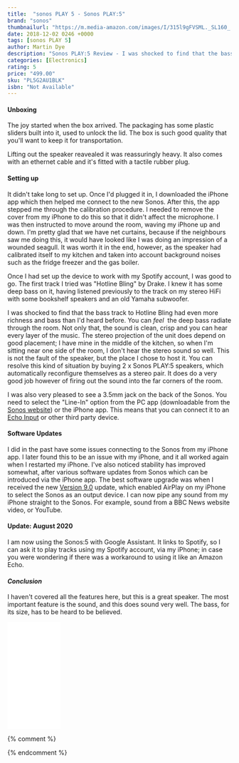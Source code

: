 ```yaml
---
title:  "sonos PLAY 5 - Sonos PLAY:5"
brand: "sonos"
thumbnailurl: "https://m.media-amazon.com/images/I/315l9gFVSML._SL160_.jpg"
date: 2018-12-02 0246 +0000
tags: [sonos PLAY 5]
author: Martin Dye
description: "Sonos PLAY:5 Review - I was shocked to find that the bass track to Hotline Bling had even more richness and bass than I'd heard before."
categories: [Electronics]
rating: 5
price: "499.00"
sku: "PL5G2AU1BLK"
isbn: "Not Available"
---
```


<h4>Unboxing</h4>

The joy started when the box arrived. The packaging has some plastic sliders built into it, used to unlock the lid. The box is
such good quality that you'll want to keep it for transportation.

Lifting out the speaker reavealed it was reassuringly heavy. It also comes with an ethernet cable and it's fitted 
with a tactile rubber plug.

<h4>Setting up</h4>

It didn't take long to set up. Once I'd plugged it in, I downloaded the iPhone app which then helped me connect 
to the new Sonos. After this, the app stepped me through the calibration procedure. I needed to remove the cover from my iPhone
to do this so that it didn't affect the microphone. I was then instructed to move around the room, waving my iPhone up and down.
I'm pretty glad that we have net curtains, because if the neighbours saw me doing this, it would have looked like I was doing
an impression of a wounded seagull. It was worth it in the end, however, as the speaker had calibrated itself to my kitchen
and taken into account background noises such as the fridge freezer and the gas boiler.

Once I had set up the device to work with my Spotify account, I was good to go. The first track I tried was 
"Hotline Bling" by Drake. I knew it has some deep bass on it, having listened previously to the track on my 
stereo HiFi with some bookshelf speakers and an old Yamaha subwoofer.

I was shocked to find that the bass track to Hotline Bling had even more richness and bass than I'd heard before. You
can <em>feel</em>&nbsp; the deep bass radiate through the room. Not only that, the sound is clean, crisp and you can hear every
layer of the music. The stereo projection of the unit does depend on good placement; I have mine in the middle of the kitchen,
so when I'm sitting near one side of the room, I don't hear the stereo sound so well. This is not the fault of the speaker, but the place
I chose to host it. You can resolve this kind of situation by buying 2 x Sonos PLAY:5 speakers, which automatically reconfigure
themselves as a stereo pair. It does do a very good job however of firing out the sound into the far corners of the room.

I was also very pleased to see a 3.5mm jack on the back of the Sonos. You need to select the "Line-In" option from the PC app
(downloadable from the <a href="https://www.sonos.com">Sonos website</a>) or the iPhone app. This means that you can connect it to an
<a href="https://www.amazon.co.uk/Echo-Input-White-audio-input-Bluetooth/dp/B07C7MSKPD/ref=as_li_ss_tl?ie=UTF8&qid=1543854897&sr=8-2&keywords=amazon+input&linkCode=sl1&tag={{site.affid}}&linkId=58cf16039033e7f502731ac81efedc04&language=en_GB">Echo Input</a> or other third party device.

<h4>Software Updates</h4>

I did in the past have some issues connecting to the Sonos from my iPhone app.
I later found this to be an issue with my iPhone, and it all worked again when I restarted my iPhone.
I've also noticed stability has improved somewhat, after various software updates from Sonos which can be
introduced via the iPhone app. The best software upgrade was when I received the 
new <a href="https://www.sonos.com/en-gb/software/release/9-0">Version 9.0</a> update, which enabled
AirPlay on my iPhone to select the Sonos as an output device.
I can now pipe any sound from my iPhone straight to the Sonos. For example, sound from a BBC News website video, or YouTube.

<h4>Update: August 2020</h4>
I am now using the Sonos:5 with Google Assistant. It links to Spotify, so I can ask it to play tracks using my Spotify account, via my iPhone; in case you were wondering if there was a workaround to using it like an Amazon Echo. 

<h4><em>Conclusion</em></h4>

I haven't covered all the features here, but this is a great speaker. The most important feature is the sound, and this does
sound very well. The bass, for its size, has to be heard to be believed.

<iframe style="width:120px;height:240px;" marginwidth="0" marginheight="0" scrolling="no" frameborder="0" src="//ws-eu.amazon-adsystem.com/widgets/q?ServiceVersion=20070822&OneJS=1&Operation=GetAdHtml&MarketPlace=GB&source=ss&ref=as_ss_li_til&ad_type=product_link&tracking_id={{site.affid}}&language=en_GB&marketplace=amazon&region=GB&placement=B0876TQPDQ&asins=B0876TQPDQ&linkId=aba448a1165c1b711983118135278e31&show_border=true&link_opens_in_new_window=true"></iframe>

{% comment %}

{% endcomment %}